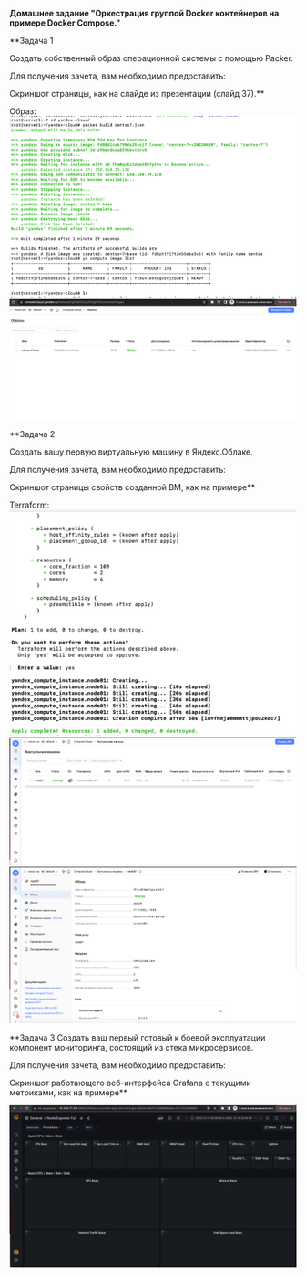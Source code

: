 **Домашнее задание "Оркестрация группой Docker контейнеров на примере Docker Compose."**

**Задача 1

Создать собственный образ операционной системы с помощью Packer.

Для получения зачета, вам необходимо предоставить:

Скриншот страницы, как на слайде из презентации (слайд 37).**


Образ:
![img_7.png](images/img_7.png)
![img_6.png](images/img_6.png)

**Задача 2

Создать вашу первую виртуальную машину в Яндекс.Облаке.

Для получения зачета, вам необходимо предоставить:

Скриншот страницы свойств созданной ВМ, как на примере**

Terraform:
![img_5.png](images/img_5.png)
![img_8.png](images/img_8.png)
![img_3.png](images/img_3.png)


**Задача 3
Создать ваш первый готовый к боевой эксплуатации компонент мониторинга, состоящий из стека микросервисов.

Для получения зачета, вам необходимо предоставить:

Скриншот работающего веб-интерфейса Grafana с текущими метриками, как на примере** 


![img_4.png](images/img_4.png)